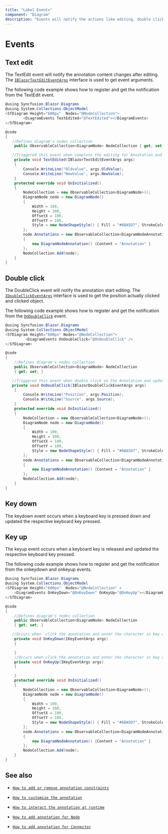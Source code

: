```yaml
---
title: "Label Events"
component: "Diagram"
description: "Events will notify the actions like editing, double click, keydown, and keyup for label"
---
```


# Events

## Text edit

The TextEdit event will notify the annotation content changes after editing. The [`IBlazorTextEditEventArgs`](https://help.syncfusion.com/cr/blazor/Syncfusion.Blazor.Diagrams.IBlazorTextEditEventArgs.html) interface is used to get event arguments.

The following code example shows how to register and get the notification from the TextEdit event.

```csharp
@using Syncfusion.Blazor.Diagrams
@using System.Collections.ObjectModel
<SfDiagram Height="600px"  Nodes="@NodeCollection">
        <DiagramEvents TextEdited="@TextEdited"></DiagramEvents>
</SfDiagram>

@code
{
   //Defines diagram's nodes collection
    public ObservableCollection<DiagramNode> NodeCollection { get; set; }

   //Triggered this event when complete the editing for Annotation and update the old text and new text values.
    private void TextEdited(IBlazorTextEditEventArgs args)
    {
        Console.WriteLine("Oldvalue", args.OldValue);
        Console.WriteLine("NewValue", args.NewValue);
    }
    protected override void OnInitialized()
    {
        NodeCollection = new ObservableCollection<DiagramNode>();
        DiagramNode node = new DiagramNode()
        {
            Width = 100,
            Height = 100,
            OffsetX = 100,
            OffsetY = 100,
            Style = new NodeShapeStyle() { Fill = "#6BA5D7", StrokeColor = "white" },
        };
        node.Annotations = new ObservableCollection<DiagramNodeAnnotation>()
        {
            new DiagramNodeAnnotation() {Content = "Annotation" }
        };
        NodeCollection.Add(node);
    }
}

```

## Double click

The DoubleClick event will notify the annotation start editing. The [`IDoubleClickEventArgs`](https://help.syncfusion.com/cr/blazor/Syncfusion.Blazor.Diagrams.IBlazorDoubleClickEventArgs.html) interface is used to get the position actually clicked and clicked object.

The following code example shows how to register and get the notification from the [`OnDoubleClick`](https://help.syncfusion.com/cr/blazor/Syncfusion.Blazor.Diagrams.IBlazorDoubleClickEventArgs.html) event.

```csharp
@using Syncfusion.Blazor.Diagrams
@using System.Collections.ObjectModel
<SfDiagram Height="600px" Nodes="@NodeCollection">
         <DiagramEvents OnDoubleClick="@OnDoubleClick" />
</SfDiagram>

@code
{
    //Defines diagram's nodes collection
    public ObservableCollection<DiagramNode> NodeCollection
    { get; set; }

   //Triggered this event when double click on the Annotation and update the position and source for clicked item.
   private void OnDoubleClick(IBlazorDoubleClickEventArgs args)
    {
        Console.WriteLine("Position", args.Position);
        Console.WriteLine("Source", args.Source);
    }
    protected override void OnInitialized()
    {
        NodeCollection = new ObservableCollection<DiagramNode>();
        DiagramNode node = new DiagramNode()
        {
            Width = 100,
            Height = 100,
            OffsetX = 100,
            OffsetY = 100,
            Style = new NodeShapeStyle() { Fill = "#6BA5D7", StrokeColor = "white" },
        };
        node.Annotations = new ObservableCollection<DiagramNodeAnnotation>()
        {
            new DiagramNodeAnnotation() {Content = "Annotation" }
        };
        NodeCollection.Add(node);
    }
}

```

## Key down

The keydown event occurs when a keyboard key is pressed down and updated the respective keyboard key pressed.

## Key up

The keyup event occurs when a keyboard key is released and updated the respective keyboard key pressed.

The following code example shows how to register and get the notification from the onkeydown and onkeyup events.

```csharp
@using Syncfusion.Blazor.Diagrams
@using System.Collections.ObjectModel
<SfDiagram Height="600px"  Nodes="@NodeCollection" >
    <DiagramEvents OnKeyDown="@OnKeyDown" OnKeyUp="@OnKeyUp"></DiagramEvents>
</SfDiagram>

@code
{
    //Defines diagram's nodes collection
    public ObservableCollection<DiagramNode> NodeCollection
    { get; set; }

   //Occurs when  click the annotation and enter the character in key down state
    private void OnKeyDown(IKeyEventArgs args)
    {

    }
    //Occurs when click the annotation and enter the character in key release state
    private void OnKeyUp(IKeyEventArgs args)
    {

    }
    protected override void OnInitialized()
    {
        NodeCollection = new ObservableCollection<DiagramNode>();
        DiagramNode node = new DiagramNode()
        {
            Width = 100,
            Height = 100,
            OffsetX = 100,
            OffsetY = 100,
            Style = new NodeShapeStyle() { Fill = "#6BA5D7", StrokeColor = "white" },
        };
        node.Annotations = new ObservableCollection<DiagramNodeAnnotation>()
        {
            new DiagramNodeAnnotation() {Content = "Annotation" }
        };
        NodeCollection.Add(node);
    }
}

```

## See also

* [`How to add or remove annotation constraints`](../constraints/#annotation-constraints)

* [`How to customize the annotation`](./appearance)

* [`How to interact the annotation at runtime`](./interaction)

* [`How to add annotation for Node`](./node-annotation)

* [`How to add annotation for Connector`](./connector-annotation)
